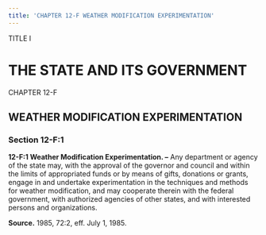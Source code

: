 ```yaml
---
title: 'CHAPTER 12-F WEATHER MODIFICATION EXPERIMENTATION'
---
```


TITLE I
                                             
THE STATE AND ITS GOVERNMENT
============================

CHAPTER 12-F
                                             
WEATHER MODIFICATION EXPERIMENTATION
------------------------------------

### Section 12-F:1

 **12-F:1 Weather Modification Experimentation. –** Any department or
agency of the state may, with the approval of the governor and council
and within the limits of appropriated funds or by means of gifts,
donations or grants, engage in and undertake experimentation in the
techniques and methods for weather modification, and may cooperate
therein with the federal government, with authorized agencies of other
states, and with interested persons and organizations.

**Source.** 1985, 72:2, eff. July 1, 1985.
